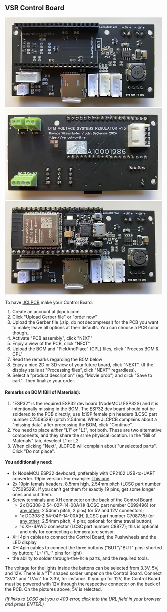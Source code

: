 ## VSR Control Board

<img src="img/cb1.jpg">

<img src="img/cb2.jpg">

<img src="img/cb3.jpg">

To have [JCLPCB](https://jlcpcb.com) make your Control Board:
1) Create an account at jlcpcb.com
2) Click "Upload Gerber file" or "order now"
3) Upload the Gerber file (.zip, do not decompress!) for the PCB you want to make; leave all options at their defaults. You can choose a PCB color though...
4) Activate "PCB assembly", click "NEXT"
5) Enjoy a view of the PCB, click "NEXT"
6) Upload the BOM and "PickAndPlace" (CPL) files, click "Process BOM & CPL"
7) Read the remarks regarding the BOM below
8) Enjoy a nice 2D or 3D view of your future board, click "NEXT". (If the display stalls at "Processing files", click "NEXT" regardless).
9) Select a "product description" (eg. "Movie prop") and click "Save to cart". Then finalize your order.

#### Remarks on BOM (Bill of Materials):

1) "ESP32" is the required ESP32 dev board (NodeMCU ESP32S) and it is intentionally missing in the BOM. The ESP32 dev board should not be soldered to the PCB directly; use 1x19P female pin headers (LCSC part number C7509529) (pitch 2.54mm). When JLCPCB complains about a "missing data" after processing the BOM, click "Continue".
2) You need to place _either_ "L1" _or_ "L2", not both. These are two alternative components, and they share the same physical location. In the "Bill of Materials" tab, deselect L1 or L2.
3) When clicking "Next", JLCPCB will complain about "unselected parts". Click "Do not place".

#### You additionally need:
- 1x NodeMCU ESP32 devboard, preferably with CP2102 USB-to-UART converter. 19pin version. For example: [This one](https://www.waveshare.com/nodemcu-32s.htm)
- 2x 19pin femals headers, 8.5mm high, 2.54mm pitch (LCSC part number C7509529). If you can't get them for exactly 19 pins, get some longer ones and cut them.
- Screw terminals and XH connector on the back of the Control Board:
  - 2x DG308-2.54-02P-14-00A(H) (LCSC part number C699496) (or [any other](https://www.mouser.com/ProductDetail/Amphenol-Anytek/VN02A1500000G?qs=Mv7BduZupUgf8d3Xo6xdxw%3D%3D); 2.54mm pitch, 2 pins) for 5V and 12V connectors;
  - 1x DG308-2.54-04P-14-00A(H) (LCSC part number C708735) (or [any other](https://www.mouser.com/ProductDetail/Amphenol-Anytek/VN04A1500000G?qs=Mv7BduZupUg1gSttWAc7xA%3D%3D); 2.54mm pitch, 4 pins; optional: for time travel button);
  - 1x XH-4AWD connector (LCSC part number C8877); this is optional and only for connecting a temperature sensor.
- XH 4pin cables to connect the Control Board, the Pushwheels and the LED display
- XH 4pin cables to connect the three buttons ("BUT"/"BUT" pins: shorted by button; "L+"/"L-" pins for light)
- the ability to solder through-the-hole parts, and the required tools.

The voltage for the lights inside the buttons can be selected from 3.3V, 5V, and 12V. There is a "T" shaped solder jumper on the Control Board. Connect "3V3" and "LVcc" for 3.3V, for instance. If you go for 12V, the Control Board must be powered with 12V through the respective connector on the back of the PCB. On the pictures above, 5V is selected.


_(If links to LCSC get you a 403 error, click into the URL field in your browser and press ENTER.)_

